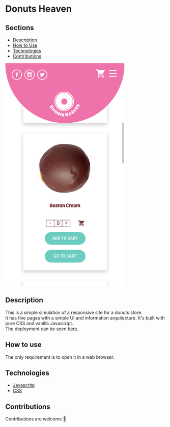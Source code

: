 # Donuts Heaven

## Sections
* [Description](#Description)
* [How to Use](#How)
* [Technologies](#Technologies)
* [Contributions](#Contributions)

![Donuts Heaven mobile layout](Images/donuts-readme.png)

## Description

This is a simple simulation of a responsive site for a donuts store.<br>
It has five pages with a simple UI and information arquitecture. It's built with pure CSS and vanilla Javascript. <br>
The deployment can be seen [here]().

## How to use 

The only requirement is to open it in a web browser.

## Technologies
* [Javascritp](https://github.com/ceciCoding/Donuts-store/tree/master/Scripts)
* [CSS](https://github.com/ceciCoding/Donuts-store/tree/master/CSS)

## Contributions
Contributions are welcome 🦄



